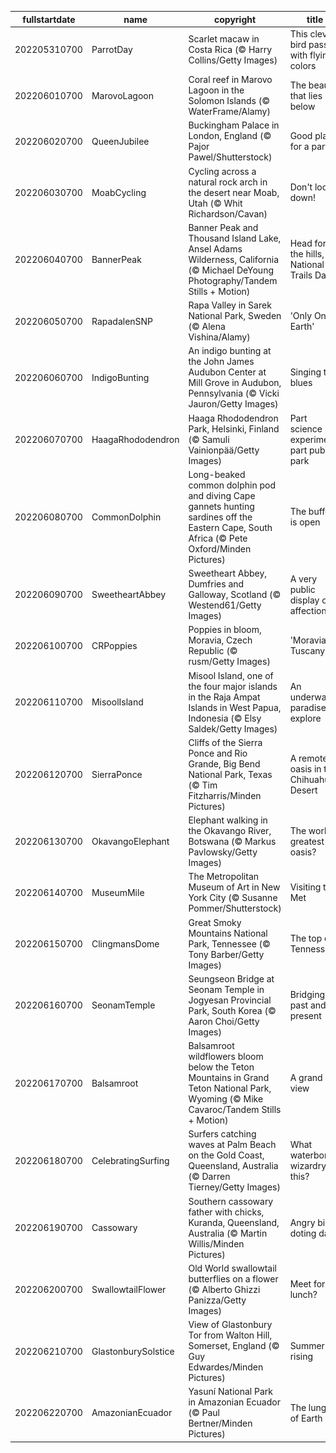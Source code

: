 |fullstartdate|name|copyright|title|image|
|--|--|--|--|--|
202205310700|ParrotDay|Scarlet macaw in Costa Rica (© Harry Collins/Getty Images)|This clever bird passes with flying colors|![](/en-US/2022/06/202205310700ParrotDay.jpg)|
202206010700|MarovoLagoon|Coral reef in Marovo Lagoon in the Solomon Islands (© WaterFrame/Alamy)|The beauty that lies below|![](/en-US/2022/06/202206010700MarovoLagoon.jpg)|
202206020700|QueenJubilee|Buckingham Palace in London, England (© Pajor Pawel/Shutterstock)|Good place for a party|![](/en-US/2022/06/202206020700QueenJubilee.jpg)|
202206030700|MoabCycling|Cycling across a natural rock arch in the desert near Moab, Utah (© Whit Richardson/Cavan)|Don't look down!|![](/en-US/2022/06/202206030700MoabCycling.jpg)|
202206040700|BannerPeak|Banner Peak and Thousand Island Lake, Ansel Adams Wilderness, California (© Michael DeYoung Photography/Tandem Stills + Motion)|Head for the hills, it's National Trails Day!|![](/en-US/2022/06/202206040700BannerPeak.jpg)|
202206050700|RapadalenSNP|Rapa Valley in Sarek National Park, Sweden (© Alena Vishina/Alamy)|'Only One Earth'|![](/en-US/2022/06/202206050700RapadalenSNP.jpg)|
202206060700|IndigoBunting|An indigo bunting at the John James Audubon Center at Mill Grove in Audubon, Pennsylvania (© Vicki Jauron/Getty Images)|Singing the blues|![](/en-US/2022/06/202206060700IndigoBunting.jpg)|
202206070700|HaagaRhododendron|Haaga Rhododendron Park, Helsinki, Finland (© Samuli Vainionpää/Getty Images)|Part science experiment, part public park|![](/en-US/2022/06/202206070700HaagaRhododendron.jpg)|
202206080700|CommonDolphin|Long-beaked common dolphin pod and diving Cape gannets hunting sardines off the Eastern Cape, South Africa (© Pete Oxford/Minden Pictures)|The buffet is open|![](/en-US/2022/06/202206080700CommonDolphin.jpg)|
202206090700|SweetheartAbbey|Sweetheart Abbey, Dumfries and Galloway, Scotland (© Westend61/Getty Images)|A very public display of affection|![](/en-US/2022/06/202206090700SweetheartAbbey.jpg)|
202206100700|CRPoppies|Poppies in bloom, Moravia, Czech Republic (© rusm/Getty Images)|'Moravian Tuscany'|![](/en-US/2022/06/202206100700CRPoppies.jpg)|
202206110700|MisoolIsland|Misool Island, one of the four major islands in the Raja Ampat Islands in West Papua, Indonesia (© Elsy Saldek/Getty Images)|An underwater paradise to explore|![](/en-US/2022/06/202206110700MisoolIsland.jpg)|
202206120700|SierraPonce|Cliffs of the Sierra Ponce and Rio Grande, Big Bend National Park, Texas (© Tim Fitzharris/Minden Pictures)|A remote oasis in the Chihuahuan Desert|![](/en-US/2022/06/202206120700SierraPonce.jpg)|
202206130700|OkavangoElephant|Elephant walking in the Okavango River, Botswana (© Markus Pavlowsky/Getty Images)|The world's greatest oasis?|![](/en-US/2022/06/202206130700OkavangoElephant.jpg)|
202206140700|MuseumMile|The Metropolitan Museum of Art in New York City (© Susanne Pommer/Shutterstock)|Visiting the Met|![](/en-US/2022/06/202206140700MuseumMile.jpg)|
202206150700|ClingmansDome|Great Smoky Mountains National Park, Tennessee (© Tony Barber/Getty Images)|The top of Tennessee|![](/en-US/2022/06/202206150700ClingmansDome.jpg)|
202206160700|SeonamTemple|Seungseon Bridge at Seonam Temple in Jogyesan Provincial Park, South Korea (© Aaron Choi/Getty Images)|Bridging past and present|![](/en-US/2022/06/202206160700SeonamTemple.jpg)|
202206170700|Balsamroot|Balsamroot wildflowers bloom below the Teton Mountains in Grand Teton National Park, Wyoming (© Mike Cavaroc/Tandem Stills + Motion)|A grand view|![](/en-US/2022/06/202206170700Balsamroot.jpg)|
202206180700|CelebratingSurfing|Surfers catching waves at Palm Beach on the Gold Coast, Queensland, Australia (© Darren Tierney/Getty Images)|What waterborne wizardry is this?|![](/en-US/2022/06/202206180700CelebratingSurfing.jpg)|
202206190700|Cassowary|Southern cassowary father with chicks, Kuranda, Queensland, Australia (© Martin Willis/Minden Pictures)|Angry bird, doting dad|![](/en-US/2022/06/202206190700Cassowary.jpg)|
202206200700|SwallowtailFlower|Old World swallowtail butterflies on a flower (© Alberto Ghizzi Panizza/Getty Images)|Meet for lunch?|![](/en-US/2022/06/202206200700SwallowtailFlower.jpg)|
202206210700|GlastonburySolstice|View of Glastonbury Tor from Walton Hill, Somerset, England (© Guy Edwardes/Minden Pictures)|Summer a-rising|![](/en-US/2022/06/202206210700GlastonburySolstice.jpg)|
202206220700|AmazonianEcuador|Yasuní National Park in Amazonian Ecuador (© Paul Bertner/Minden Pictures)|The lungs of Earth|![](/en-US/2022/06/202206220700AmazonianEcuador.jpg)|
